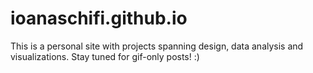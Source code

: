 # ioanaschifi.github.io

This is a personal site with projects spanning design, data analysis and visualizations. Stay tuned for gif-only posts! :) 
